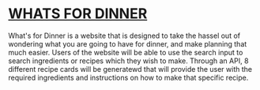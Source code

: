 # [WHATS FOR DINNER](https://jordan-boulton1.github.io/whats-for-dinner)

What's for Dinner is a website that is designed to take the hassel out of wondering what you are going to have for dinner, and make planning that much easier. Users of the website will be able to use the search input to search ingredients or recipes which they wish to make. Through an API, 8 different recipe cards will be generatewd that will provide the user with the required ingredients and instructions on how to make that specific recipe.
